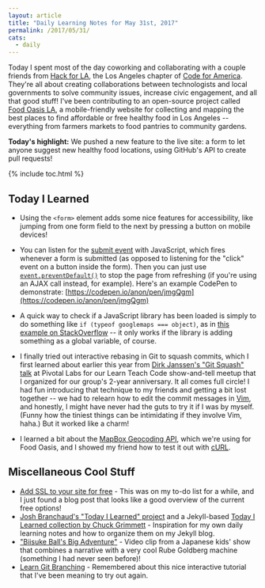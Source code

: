 ```yaml
---
layout: article
title: "Daily Learning Notes for May 31st, 2017"
permalink: /2017/05/31/
cats:
  - daily  
---
```


Today I spent most of the day coworking and collaborating with a couple friends from [Hack for LA](http://www.hackforla.org/), the Los Angeles chapter of [Code for America](https://www.codeforamerica.org/). They're all about creating collaborations between technologists and local governments to solve community issues, increase civic engagement, and all that good stuff! I've been contributing to an open-source project called [Food Oasis LA](https://foodoasis.la/), a  mobile-friendly website for collecting and mapping the best places to find affordable or free healthy food in Los Angeles -- everything from farmers markets to food pantries to community gardens.

**Today's highlight:** We pushed a new feature to the live site: a form to let anyone suggest new healthy food locations, using GitHub's API to create pull requests!

{% include toc.html %}

## Today I Learned

  - Using the `<form>` element adds some nice features for accessibility, like jumping from one form field to the next by pressing a button on mobile devices!

  - You can listen for the [submit event](https://developer.mozilla.org/en-US/docs/Web/Events/submit_(event)) with JavaScript, which fires whenever a form is submitted (as opposed to listening for the "click" event on a button inside the form). Then you can just use [`event.preventDefault()`](https://developer.mozilla.org/en-US/docs/Web/API/Event/preventDefault) to stop the page from refreshing (if you're using an AJAX call instead, for example). Here's an example CodePen to demonstrate: [https://codepen.io/anon/pen/jmgQgm](https://codepen.io/anon/pen/jmgQgm)

  - A quick way to check if a JavaScript library has been loaded is simply to do something like `if (typeof googlemaps === object)`, as in [this example on StackOverflow](https://stackoverflow.com/a/35464236) -- it only works if the library is adding something as a global variable, of course.

  - I finally tried out interactive rebasing in Git to squash commits, which I first learned about earlier this year from [Dirk Janssen's "Git Squash" talk](https://docs.google.com/presentation/d/1ume7xy_7Pd62HA8sdiJsTreNcRaMIntvC2c8wqEcHwY/) at Pivotal Labs for our Learn Teach Code show-and-tell meetup that I organized for our group's 2-year anniversary. It all comes full circle! I had fun introducing that technique to my friends and getting a bit lost together -- we had to relearn how to edit the commit messages in [Vim](http://www.vim.org/), and honestly, I might have never had the guts to try it if I was by myself. (Funny how the tiniest things can be intimidating if they involve Vim, haha.) But it worked like a charm!

  - I learned a bit about the [MapBox Geocoding API](https://www.mapbox.com/api-documentation/#geocoding), which we're using for Food Oasis, and I showed my friend how to test it out with [cURL](https://curl.haxx.se/).

## Miscellaneous Cool Stuff

  - [Add SSL to your site for free](https://www.siteleaf.com/blog/add-ssl-to-your-site-free/) - This was on my to-do list for a while, and I just found a blog post that looks like a good overview of the current free options!
  - [Josh Branchaud's "Today I Learned" project](https://github.com/jbranchaud/til) and a Jekyll-based [Today I Learned collection by Chuck Grimmett](http://www.cagrimmett.com/category/TIL/) - Inspiration for my own daily learning notes and how to organize them on my Jekyll blog.
  - ["Biisuke Ball's Big Adventure"](https://www.youtube.com/watch?v=trDnp3dWlXk) - Video clip from a Japanese kids' show that combines a narrative with a very cool Rube Goldberg machine (something I had never seen before)!
  - [Learn Git Branching](http://learngitbranching.js.org/) - Remembered about this nice interactive tutorial that I've been meaning to try out again.
